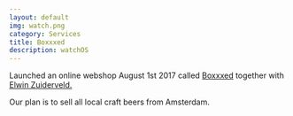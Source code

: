 ```yaml
---
layout: default
img: watch.png
category: Services
title: Boxxxed
description: watchOS
---
```


Launched an online webshop August 1st 2017 called <a href="https://boxxxed.beer">Boxxxed</a> together with <a href="https://elwinzuiderveld.nl">Elwin Zuiderveld.</a> 
<p>Our plan is to sell all local craft beers from Amsterdam.</p>
